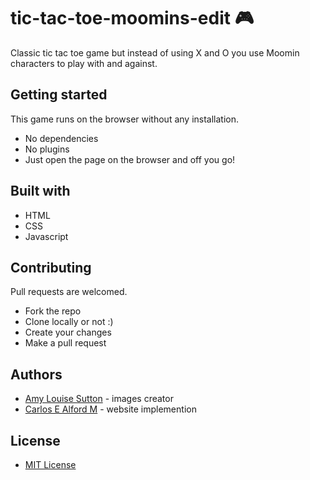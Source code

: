 # tic-tac-toe-moomins-edit :video_game:

Classic tic tac toe game but instead of using X and O you use Moomin characters to play with and against.

## Getting started

This game runs on the browser without any installation.

- No dependencies
- No plugins
- Just open the page on the browser and off you go!

## Built with

- HTML
- CSS
- Javascript

## Contributing

Pull requests are welcomed.

- Fork the repo
- Clone locally or not :)
- Create your changes
- Make a pull request

## Authors

- [Amy Louise Sutton](https://amythehatter.com) - images creator
- [Carlos E Alford M](https://carlosealford.com) - website implemention

## License

- [MIT License](LICENSE.md)
